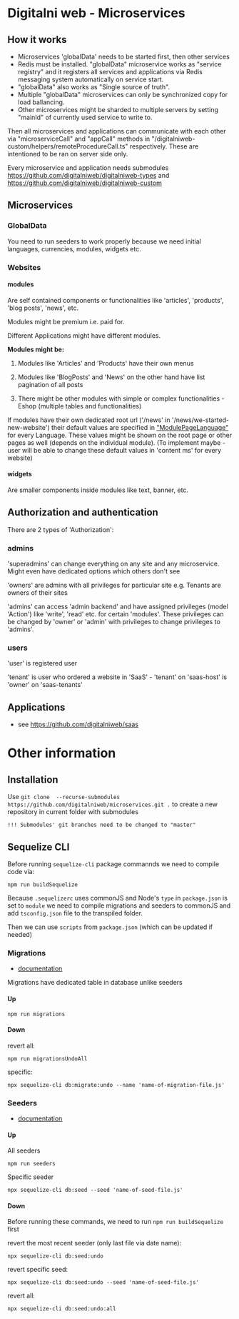 # Digitalni web - Microservices

## How it works

-   Microservices 'globalData' needs to be started first, then other services
-   Redis must be installed. "globalData" microservice works as "service registry" and it registers all services and applications via Redis messaging system automatically on service start.
-   "globalData" also works as "Single source of truth".
-   Multiple "globalData" microservices can only be synchronized copy for load ballancing.
-   Other microservices might be sharded to multiple servers by setting "mainId" of currently used service to write to.

Then all microservices and applications can communicate with each other via "microserviceCall" and "appCall" methods in "/digitalniweb-custom/helpers/remoteProcedureCall.ts" respectively. These are intentioned to be ran on server side only.

Every microservice and application needs submodules https://github.com/digitalniweb/digitalniweb-types and https://github.com/digitalniweb/digitalniweb-custom

## Microservices

### GlobalData

You need to run seeders to work properly because we need initial languages, currencies, modules, widgets etc.

### Websites

#### modules

Are self contained components or functionalities like 'articles', 'products', 'blog posts', 'news', etc.

Modules might be premium i.e. paid for.

Different Applications might have different modules.

**Modules might be:**

1. Modules like 'Articles' and 'Products' have their own menus

2. Modules like 'BlogPosts' and 'News' on the other hand have list pagination of all posts

3. There might be other modules with simple or complex functionalities - Eshop (multiple tables and functionalities)

If modules have their own dedicated root url ('/news' in '/news/we-started-new-website') their default values are specified in ["ModulePageLanguage"](digitalniweb-types/models/globalData.ts#ModulePageLanguage) for every Language. These values might be shown on the root page or other pages as well (depends on the individual module). (To implement maybe - user will be able to change these default values in 'content ms' for every website)

#### widgets

Are smaller components inside modules like text, banner, etc.

## Authorization and authentication

There are 2 types of 'Authorization':

### admins

'superadmins' can change everything on any site and any microservice. Might even have dedicated options which others don't see

'owners' are admins with all privileges for particular site e.g. Tenants are owners of their sites

'admins' can access 'admin backend' and have assigned privileges (model 'Action') like 'write', 'read' etc. for certain 'modules'. These privileges can be changed by 'owner' or 'admin' with privileges to change privileges to 'admins'.

### users

'user' is registered user

'tenant' is user who ordered a website in 'SaaS' - 'tenant' on 'saas-host' is 'owner' on 'saas-tenants'

## Applications

-   see https://github.com/digitalniweb/saas

# Other information

## Installation

Use `git clone  --recurse-submodules https://github.com/digitalniweb/microservices.git .` to create a new repository in current folder with submodules

    !!! Submodules' git branches need to be changed to "master"

## Sequelize CLI

Before running `sequelize-cli` package commannds we need to compile code via:

    npm run buildSequelize

Because `.sequelizerc` uses commonJS and Node's `type` in `package.json` is set to `module` we need to compile migrations and seeders to commonJS and add `tsconfig.json` file to the transpiled folder.

Then we can use `scripts` from `package.json` (which can be updated if needed)

### Migrations

-   [documentation](https://https://sequelize.org/docs/v6/other-topics/migrations/)

Migrations have dedicated table in database unlike seeders

#### Up

    npm run migrations

#### Down

revert all:

    npm run migrationsUndoAll

specific:

    npx sequelize-cli db:migrate:undo --name 'name-of-migration-file.js'

### Seeders

-   [documentation](https://sequelize.org/docs/v6/other-topics/migrations/)

#### Up

All seeders

    npm run seeders

Specific seeder

    npx sequelize-cli db:seed --seed 'name-of-seed-file.js'

#### Down

Before running these commands, we need to run `npm run buildSequelize` first

revert the most recent seeder (only last file via date name):

    npx sequelize-cli db:seed:undo

revert specific seed:

    npx sequelize-cli db:seed:undo --seed 'name-of-seed-file.js'

revert all:

    npx sequelize-cli db:seed:undo:all
